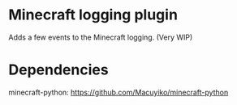# Minecraft logging plugin
Adds a few events to the Minecraft logging. (Very WIP)

# Dependencies
minecraft-python: https://github.com/Macuyiko/minecraft-python
